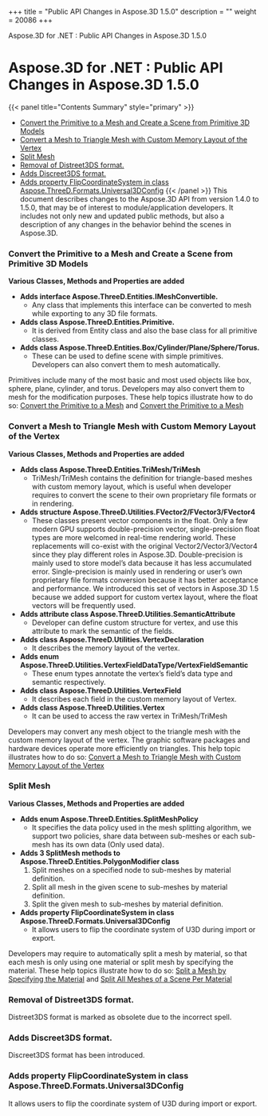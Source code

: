 +++
title = "Public API Changes in Aspose.3D 1.5.0" 
description = "" 
weight = 20086 
+++

Aspose.3D for .NET : Public API Changes in Aspose.3D 1.5.0  

# Aspose.3D for .NET : Public API Changes in Aspose.3D 1.5.0


{{< panel title="Contents Summary" style="primary" >}}
*   [Convert the Primitive to a Mesh and Create a Scene from Primitive 3D Models](#PublicAPIChangesinAspose.3D1.5.0-ConvertthePrimitivetoaMeshandCreateaScenefromPrimitive3DModels)
*   [Convert a Mesh to Triangle Mesh with Custom Memory Layout of the Vertex](#PublicAPIChangesinAspose.3D1.5.0-ConvertaMeshtoTriangleMeshwithCustomMemoryLayoutoftheVertex)
*   [Split Mesh](#PublicAPIChangesinAspose.3D1.5.0-SplitMesh)
*   [Removal of Distreet3DS format.](#PublicAPIChangesinAspose.3D1.5.0-RemovalofDistreet3DSformat.)
*   [Adds Discreet3DS format.](#PublicAPIChangesinAspose.3D1.5.0-AddsDiscreet3DSformat.)
*   [Adds property FlipCoordinateSystem in class Aspose.ThreeD.Formats.Universal3DConfig](#PublicAPIChangesinAspose.3D1.5.0-AddspropertyFlipCoordinateSysteminclassAspose.ThreeD.Formats.Universal3DConfig)
{{< /panel >}}
This document describes changes to the Aspose.3D API from version 1.4.0 to 1.5.0, that may be of interest to module/application developers. It includes not only new and updated public methods, but also a description of any changes in the behavior behind the scenes in Aspose.3D.

### Convert the Primitive to a Mesh and Create a Scene from Primitive 3D Models

**Various Classes, Methods and Properties are added**

*   **Adds interface Aspose.ThreeD.Entities.IMeshConvertible.**
    *   Any class that implements this interface can be converted to mesh while exporting to any 3D file formats.
*   **Adds class Aspose.ThreeD.Entities.Primitive.**
    *   It is derived from Entity class and also the base class for all primitive classes.
*   **Adds class Aspose.ThreeD.Entities.Box/Cylinder/Plane/Sphere/Torus.**
    *   These can be used to define scene with simple primitives. Developers can also convert them to mesh automatically.

Primitives include many of the most basic and most used objects like box, sphere, plane, cylinder, and torus. Developers may also convert them to mesh for the modification purposes. These help topics illustrate how to do so: [Convert the Primitive to a Mesh](http://www.aspose.com/docs/display/3dnet/Create+a+Scene+from+Primitive+3D+Models) and [Convert the Primitive to a Mesh](http://www.aspose.com/docs/display/3dnet/Convert+a+Mesh+to+Triangle+Mesh+and+Primitive+to+a+Mesh#ConvertaMeshtoTriangleMeshandPrimitivetoaMesh-ConvertthePrimitivetoaMesh)

### Convert a Mesh to Triangle Mesh with Custom Memory Layout of the Vertex

**Various Classes, Methods and Properties are added**

*   **Adds class Aspose.ThreeD.Entities.TriMesh/TriMesh<T>**
    *   TriMesh/TriMesh<T> contains the definition for triangle-based meshes with custom memory layout, which is useful when developer requires to convert the scene to their own proprietary file formats or in rendering.
*   **Adds structure Aspose.ThreeD.Utilities.FVector2/FVector3/FVector4**
    *   These classes present vector components in the float. Only a few modern GPU supports double-precision vector, single-precision float types are more welcomed in real-time rendering world. These replacements will co-exist with the original Vector2/Vector3/Vector4 since they play different roles in Aspose.3D. Double-precision is mainly used to store model’s data because it has less accumulated error. Single-precision is mainly used in rendering or user’s own proprietary file formats conversion because it has better acceptance and performance. We introduced this set of vectors in Aspose.3D 1.5 because we added support for custom vertex layout, where the float vectors will be frequently used.
*   **Adds attribute class Aspose.ThreeD.Utilities.SemanticAttribute**
    *   Developer can define custom structure for vertex, and use this attribute to mark the semantic of the fields.
*   **Adds class Aspose.ThreeD.Utilities.VertexDeclaration**
    *   It describes the memory layout of the vertex.
*   **Adds enum Aspose.ThreeD.Utilities.VertexFieldDataType/VertexFieldSemantic**
    *   These enum types annotate the vertex’s field’s data type and semantic respectively.
*   **Adds class Aspose.ThreeD.Utilities.VertexField**
    *   It describes each field in the custom memory layout of Vertex.
*   **Adds class Aspose.ThreeD.Utilities.Vertex**
    *   It can be used to access the raw vertex in TriMesh/TriMesh<T>

Developers may convert any mesh object to the triangle mesh with the custom memory layout of the vertex. The graphic software packages and hardware devices operate more efficiently on triangles. This help topic illustrates how to do so: [Convert a Mesh to Triangle Mesh with Custom Memory Layout of the Vertex](http://www.aspose.com/docs/display/3dnet/Convert+a+Mesh+to+Triangle+Mesh+and+Primitive+to+a+Mesh#ConvertaMeshtoTriangleMeshandPrimitivetoaMesh-struct)

### Split Mesh

**Various Classes, Methods and Properties are added**

*   **Adds enum Aspose.ThreeD.Entities.SplitMeshPolicy**
    *   It specifies the data policy used in the mesh splitting algorithm, we support two policies, share data between sub-meshes or each sub-mesh has its own data (Only used data).
*   **Adds 3 SplitMesh methods to Aspose.ThreeD.Entities.PolygonModifier class**
    1.  Split meshes on a specified node to sub-meshes by material definition.
    2.  Split all mesh in the given scene to sub-meshes by material definition.
    3.  Split the given mesh to sub-meshes by material definition.
*   **Adds property FlipCoordinateSystem in class Aspose.ThreeD.Formats.Universal3DConfig**
    *   It allows users to flip the coordinate system of U3D during import or export.

Developers may require to automatically split a mesh by material, so that each mesh is only using one material or split mesh by specifying the material. These help topics illustrate how to do so: [Split a Mesh by Specifying the Material](http://www.aspose.com/docs/display/3dnet/Split+Mesh#SplitMesh-SplitaMeshbySpecifyingtheMaterial) and [Split All Meshes of a Scene Per Material](http://www.aspose.com/docs/display/3dnet/Split+Mesh#SplitMesh-SplitAllMeshesofaScenePerMaterial)

### Removal of Distreet3DS format.

Distreet3DS format is marked as obsolete due to the incorrect spell.

### Adds Discreet3DS format.

Discreet3DS format has been introduced.

### Adds property FlipCoordinateSystem in class Aspose.ThreeD.Formats.Universal3DConfig

It allows users to flip the coordinate system of U3D during import or export.


